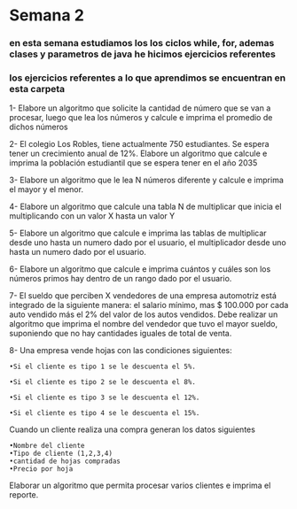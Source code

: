 # Semana 2

### en esta semana estudiamos los los ciclos while, for, ademas clases y parametros de java he hicimos ejercicios referentes
### los ejercicios referentes a lo que aprendimos se encuentran en esta carpeta

1- Elabore un algoritmo que solicite la cantidad de número que se
van a procesar, luego que lea los números y calcule e imprima el promedio
de dichos números

2- El colegio Los Robles, tiene actualmente 750 estudiantes. Se espera tener un crecimiento anual de 12%. Elabore un
algoritmo que calcule e imprima la población estudiantil que se espera tener en el año 2035

3- Elabore un algoritmo que le lea N números diferente y calcule e imprima el mayor y el menor.

4- Elabore un algoritmo que calcule una tabla N de multiplicar que inicia el multiplicando con un valor X hasta
un valor Y

5- Elabore un algoritmo que calcule e imprima las tablas de multiplicar desde uno hasta un numero dado por el usuario,
el multiplicador desde uno hasta un numero dado por el usuario.

6- Elabore un algoritmo que calcule e imprima cuántos y cuáles son los números primos hay dentro de un rango dado por 
el usuario.

7- El sueldo que perciben X vendedores de una empresa automotriz está integrado de la siguiente manera: el salario 
mínimo, mas $ 100.000 por cada auto vendido más el 2% del valor de los autos vendidos. Debe realizar un algoritmo 
que imprima el nombre del vendedor que tuvo el mayor sueldo, suponiendo que no hay cantidades iguales de total de venta.

8- Una empresa vende hojas  con las condiciones siguientes:

    •Si el cliente es tipo 1 se le descuenta el 5%.

    •Si el cliente es tipo 2 se le descuenta el 8%.

    •Si el cliente es tipo 3 se le descuenta el 12%.

    •Si el cliente es tipo 4 se le descuenta el 15%.
Cuando un cliente realiza una compra generan los datos siguientes

    •Nombre del cliente
    •Tipo de cliente (1,2,3,4)
    •cantidad de hojas compradas
    •Precio por hoja
Elaborar un algoritmo que permita procesar varios clientes e imprima el reporte.
